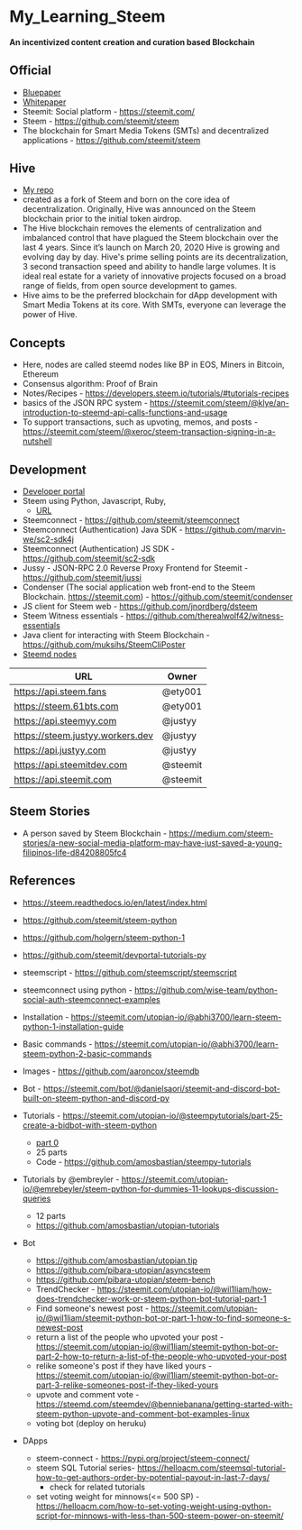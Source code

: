 # My_Learning_Steem
#### An incentivized content creation and curation based Blockchain

## Official
* [Bluepaper](https://steem.com/steem-bluepaper.pdf)
* [Whitepaper](https://steem.com/SteemWhitePaper.pdf)
* Steemit: Social platform - https://steemit.com/
* Steem - https://github.com/steemit/steem
* The blockchain for Smart Media Tokens (SMTs) and decentralized applications - https://github.com/steemit/steem

## Hive
* [My repo](https://github.com/abhi3700/My_Learning_Hive)
* created as a fork of Steem and born on the core idea of decentralization. Originally, Hive was announced on the Steem blockchain prior to the initial token airdrop.
* The Hive blockchain removes the elements of centralization and imbalanced control that have plagued the Steem blockchain over the last 4 years. Since it’s launch on March 20, 2020 Hive is growing and evolving day by day. Hive's prime selling points are its decentralization, 3 second transaction speed and ability to handle large volumes. It is ideal real estate for a variety of innovative projects focused on a broad range of fields, from open source development to games.
* Hive aims to be the preferred blockchain for dApp development with Smart Media Tokens at its core. With SMTs, everyone can leverage the power of Hive.

## Concepts
* Here, nodes are called steemd nodes like BP in EOS, Miners in Bitcoin, Ethereum
* Consensus algorithm: Proof of Brain
* Notes/Recipes - https://developers.steem.io/tutorials/#tutorials-recipes
* basics of the JSON RPC system - https://steemit.com/steem/@klye/an-introduction-to-steemd-api-calls-functions-and-usage
* To support transactions, such as upvoting, memos, and posts - https://steemit.com/steem/@xeroc/steem-transaction-signing-in-a-nutshell


## Development
* [Developer portal](https://developers.steem.io/)
* Steem using Python, Javascript, Ruby, 
	- [URL](https://developers.steem.io/tutorials/#tutorials-python)
* Steemconnect - https://github.com/steemit/steemconnect
* Steemconnect (Authentication) Java SDK - https://github.com/marvin-we/sc2-sdk4j
* Steemconnect (Authentication) JS SDK - https://github.com/steemit/sc2-sdk
* Jussy - JSON-RPC 2.0 Reverse Proxy Frontend for Steemit - https://github.com/steemit/jussi
* Condenser (The social application web front-end to the Steem Blockchain. https://steemit.com) - https://github.com/steemit/condenser
* JS client for Steem web - https://github.com/jnordberg/dsteem
* Steem Witness essentials - https://github.com/therealwolf42/witness-essentials
* Java client for interacting with Steem Blockchain - https://github.com/muksihs/SteemCliPoster
* [Steemd nodes](https://developers.steem.io/quickstart/#quickstart-steemd-nodes)

| URL |	Owner |
|---|----|
| https://api.steem.fans |	@ety001 |
| https://steem.61bts.com |	@ety001 |
| https://api.steemyy.com |	@justyy |
| https://steem.justyy.workers.dev | @justyy |
| https://api.justyy.com |	@justyy |
| https://api.steemitdev.com |	@steemit |
| https://api.steemit.com |	@steemit |

## Steem Stories
* A person saved by Steem Blockchain - https://medium.com/steem-stories/a-new-social-media-platform-may-have-just-saved-a-young-filipinos-life-d84208805fc4

## References
* https://steem.readthedocs.io/en/latest/index.html
* https://github.com/steemit/steem-python
* https://github.com/holgern/steem-python-1
* https://github.com/steemit/devportal-tutorials-py
* steemscript - https://github.com/steemscript/steemscript
* steemconnect using python - https://github.com/wise-team/python-social-auth-steemconnect-examples
* Installation - https://steemit.com/utopian-io/@abhi3700/learn-steem-python-1-installation-guide
* Basic commands - https://steemit.com/utopian-io/@abhi3700/learn-steem-python-2-basic-commands
* Images - https://github.com/aaroncox/steemdb
* Bot - https://steemit.com/bot/@danielsaori/steemit-and-discord-bot-built-on-steem-python-and-discord-py
* Tutorials - https://steemit.com/utopian-io/@steempytutorials/part-25-create-a-bidbot-with-steem-python
	- [part 0](https://steemit.com/utopian-io/@amosbastian/how-to-install-steem-python-the-official-steem-library-for-python)
	- 25 parts
	- Code - https://github.com/amosbastian/steempy-tutorials

* Tutorials by @embreyler - https://steemit.com/utopian-io/@emrebeyler/steem-python-for-dummies-11-lookups-discussion-queries
	- 12 parts
	- https://github.com/amosbastian/utopian-tutorials
* Bot
	- https://github.com/amosbastian/utopian.tip
	- https://github.com/pibara-utopian/asyncsteem
	- https://github.com/pibara-utopian/steem-bench
	- TrendChecker - https://steemit.com/utopian-io/@wil1liam/how-does-trendchecker-work-or-steem-python-bot-tutorial-part-1
	- Find someone's newest post - https://steemit.com/utopian-io/@wil1liam/steemit-python-bot-or-part-1-how-to-find-someone-s-newest-post
	- return a list of the people who upvoted your post - https://steemit.com/utopian-io/@wil1liam/steemit-python-bot-or-part-2-how-to-return-a-list-of-the-people-who-upvoted-your-post
	- relike someone's post if they have liked yours - https://steemit.com/utopian-io/@wil1liam/steemit-python-bot-or-part-3-relike-someones-post-if-they-liked-yours
	- upvote and comment vote - https://steemd.com/steemdev/@benniebanana/getting-started-with-steem-python-upvote-and-comment-bot-examples-linux
	- voting bot (deploy on heruku)
* DApps
	- steem-connect - https://pypi.org/project/steem-connect/
	- steem SQL Tutorial series- https://helloacm.com/steemsql-tutorial-how-to-get-authors-order-by-potential-payout-in-last-7-days/
		+ check for related tutorials
	- set voting weight for minnows(<= 500 SP) - https://helloacm.com/how-to-set-voting-weight-using-python-script-for-minnows-with-less-than-500-steem-power-on-steemit/
